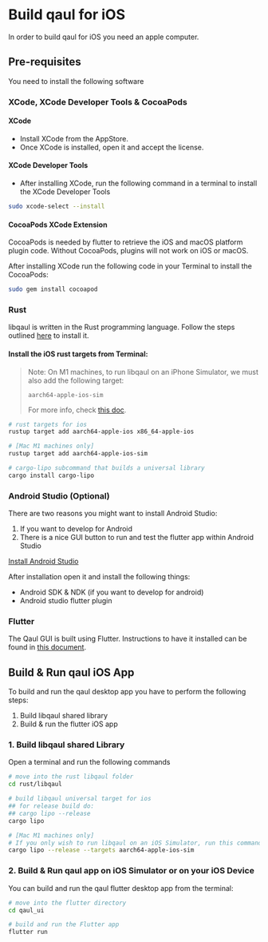 # Build qaul for iOS

In order to build qaul for iOS you need an apple computer.

## Pre-requisites

You need to install the following software

### XCode, XCode Developer Tools & CocoaPods

#### XCode

* Install XCode from the AppStore.
* Once XCode is installed, open it and accept the license.

#### XCode Developer Tools

* After installing XCode, run the following command in a terminal to install the XCode Developer Tools

```sh
sudo xcode-select --install
```

#### CocoaPods XCode Extension

CocoaPods is needed by flutter to retrieve the iOS and macOS platform plugin code. Without CocoaPods, plugins will not work on iOS or macOS.

After installing XCode run the following code in your Terminal to install the CocoaPods:

```sh
sudo gem install cocoapod
```

### Rust

libqaul is written in the Rust programming language. Follow the steps outlined [here](qaul/rust/rust-install.md) to install it.

#### Install the iOS rust targets from Terminal:
> Note: On M1 machines, to run libqaul on an iPhone Simulator, we must also add the following target:
> 
> `aarch64-apple-ios-sim`
> 
> For more info, check [this doc](https://doc.rust-lang.org/nightly/rustc/platform-support/aarch64-apple-ios-sim.html).

```sh
# rust targets for ios
rustup target add aarch64-apple-ios x86_64-apple-ios

# [Mac M1 machines only]
rustup target add aarch64-apple-ios-sim

# cargo-lipo subcommand that builds a universal library
cargo install cargo-lipo
```

### Android Studio (Optional)

There are two reasons you might want to install Android Studio:

1) If you want to develop for Android
2) There is a nice GUI button to run and test the flutter app within Android Studio

[Install Android Studio](qaul/flutter/android.md)

After installation open it and install the following things:

* Android SDK & NDK (if you want to develop for android)
* Android studio flutter plugin

### Flutter

The Qaul GUI is built using Flutter. Instructions to have it installed can be found in [this document](flutter-install.md).

## Build & Run qaul iOS App

To build and run the qaul desktop app you have to perform the following steps:

1) Build libqaul shared library
2) Build & run the flutter iOS app

### 1. Build libqaul shared Library

Open a terminal and run the following commands

```sh
# move into the rust libqaul folder
cd rust/libqaul

# build libqaul universal target for ios
## for release build do:
## cargo lipo --release
cargo lipo

# [Mac M1 machines only]
# If you only wish to run libqaul on an iOS Simulator, run this command instead the one above:
cargo lipo --release --targets aarch64-apple-ios-sim
```

### 2. Build & Run qaul app on iOS Simulator or on your iOS Device

You can build and run the qaul flutter desktop app from the terminal:

```sh
# move into the flutter directory
cd qaul_ui

# build and run the Flutter app
flutter run
```

